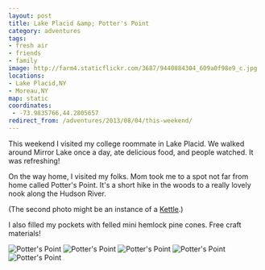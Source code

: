 ```yaml
---
layout: post
title: Lake Placid &amp; Potter's Point
category: adventures
tags:
- fresh air
- friends
- family
image: http://farm4.staticflickr.com/3687/9440884304_609a0f98e9_c.jpg
locations:
- Lake Placid,NY
- Moreau,NY
map: static
coordinates:
 - -73.9835766,44.2805657
redirect_from: /adventures/2013/08/04/this-weekend/
---
```



This weekend I visited my college roommate in Lake Placid. We walked around Mirror Lake once a day, ate delicious food, and people watched. It was refreshing!

On the way home, I visited my folks. Mom took me to a spot not far from home called Potter's Point. It's a short hike in the woods to a really lovely nook along the Hudson River.

(The second photo might be an instance of a [Kettle](https://en.wikipedia.org/wiki/Kettle_(landform%29)).)

I also filled my pockets with felled mini hemlock pine cones. Free craft materials!

<div class="photos">
<img src="http://farm4.staticflickr.com/3792/9440867540_59b0194450_n.jpg" class="img-fourths" alt="Potter's Point">
<img src="http://farm8.staticflickr.com/7411/9440876766_8d6c1b1b89_n.jpg" class="img-fourths" alt="Potter's Point">
<img src="http://farm6.staticflickr.com/5330/9440887880_7c8b2f0d6a_n.jpg" class="img-fourths" alt="Potter's Point">
<img src="http://farm6.staticflickr.com/5527/9440890890_ccecb2bdd6_n.jpg" class="img-fourths" alt="Potter's Point">
<img src="http://farm4.staticflickr.com/3687/9440884304_609a0f98e9_c.jpg" alt="Potter's Point">
</div>